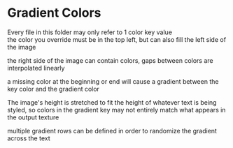 
# Gradient Colors

Every file in this folder may only refer to 1 color key value  
the color you override must be in the top left, but can also fill the left side of the image  

the right side of the image can contain colors, gaps between colors are interpolated linearly  

a missing color at the beginning or end will cause a gradient between the key color and the gradient color  

The image's height is stretched to fit the height of whatever text is being styled, so colors in the gradient key may not entirely match what appears in the output texture  

multiple gradient rows can be defined in order to randomize the gradient across the text  
